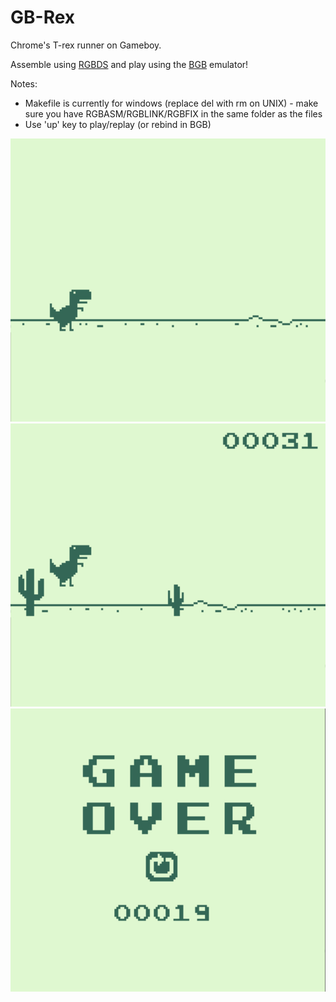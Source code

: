 # GB-Rex
Chrome's T-rex runner on Gameboy. 

Assemble using [RGBDS](https://github.com/rednex/rgbds) and play using the [BGB](http://bgb.bircd.org/) emulator!

Notes:
- Makefile is currently for windows (replace del with rm on UNIX) - make sure you have RGBASM/RGBLINK/RGBFIX in the same folder as the files
- Use 'up' key to play/replay (or rebind in BGB)

![start](https://raw.githubusercontent.com/victorczhou/GB-Rex/master/screenshots/start.jpg)
![ingame](https://raw.githubusercontent.com/victorczhou/GB-Rex/master/screenshots/ingame.jpg)
![gameover](https://raw.githubusercontent.com/victorczhou/GB-Rex/master/screenshots/gameover.jpg)
